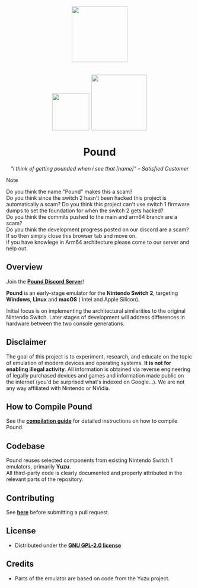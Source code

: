 <h1 align="center">
  <img src="/resources/pound.png" height="150px">
  <br><br>
  <img src="https://img.shields.io/github/stars/pound-emu/pound" width="100">
  <a href="https://github.com/pound-emu/pound/actions?query=branch%3Amain">
    <img src="https://img.shields.io/badge/Latest Builds-Here-aa00aa.svg" width="150">
  </a>
  <br><br>
  Pound
</h1>

<p align="center"><em>“i think of getting pounded when i see that [name]” – Satisfied Customer</em></p>


> [!NOTE]
> Do you think the name "Pound" makes this a scam?  
> Do you think since the switch 2 hasn't been hacked this project is automatically a scam?
> Do you think this project can't use switch 1 firmware dumps to set the foundation for when the switch 2 gets hacked?  
> Do you think the commits pushed to the main and arm64 branch are a scam?  
> Do you think the development progress posted on our discord are a scam?  
> If so then simply close this browser tab and move on.  
> if you have knowlege in Arm64 architecture please come to our server and help out.  

## Overview

Join the [**Pound Discord Server**](https://discord.gg/aMmTmKsVC7)!

**Pound** is an early-stage emulator for the **Nintendo Switch 2**, targeting **Windows**, **Linux** and **macOS** (
Intel and Apple Silicon).

Initial focus is on implementing the architectural similarities to the original Nintendo Switch. Later stages of
development will address differences in hardware between the two console generations.

## Disclaimer

The goal of this project is to experiment, research, and educate on the topic
of emulation of modern devices and operating systems. **It is not for enabling
illegal activity**. All information is obtained via reverse engineering of
legally purchased devices and games and information made public on the internet
(you'd be surprised what's indexed on Google...). We are not any way affiliated
with Nintendo or NVidia.

## How to Compile Pound

See the [**compilation guide**](/resources/docs/compguide.md) for detailed instructions on how to compile Pound.

## Codebase

Pound reuses selected components from existing Nintendo Switch 1 emulators, primarily **Yuzu**.  
All third-party code is clearly documented and properly attributed in the relevant parts of the repository.

## Contributing

See [**here**](/CONTRIBUTING.md) before submitting a pull request.

## License

- Distributed under the [**GNU GPL-2.0 license**](https://github.com/pound-emu/pound/blob/main/LICENSE)

## Credits

- Parts of the emulator are based on code from the Yuzu project.
